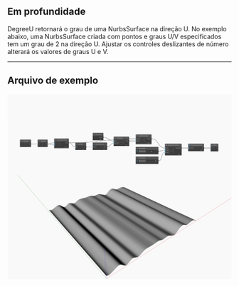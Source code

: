 ## Em profundidade
DegreeU retornará o grau de uma NurbsSurface na direção U. No exemplo abaixo, uma NurbsSurface criada com pontos e graus U/V especificados tem um grau de 2 na direção U. Ajustar os controles deslizantes de número alterará os valores de graus U e V.
___
## Arquivo de exemplo

![DegreeU](./Autodesk.DesignScript.Geometry.NurbsSurface.DegreeU_img.jpg)

